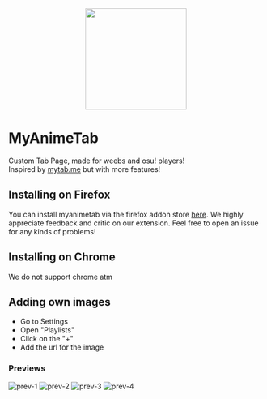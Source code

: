 <div align="center"><a href="https://github.com/aridevelopment-de/myanimetab"><img src="https://i.imgur.com/lkXFvjW.png" width="200" height="200"></div></a>


# MyAnimeTab

Custom Tab Page, made for weebs and osu! players!  
Inspired by [mytab.me](https://mytab.me) but with more features!
 

## Installing on Firefox

You can install myanimetab via the firefox addon store [here](https://addons.mozilla.org/en/firefox/addon/myanimetab/). We highly appreciate feedback and critic on our extension. Feel free to open an issue for any kinds of problems!


## Installing on Chrome

We do not support chrome atm


## Adding own images

- Go to Settings
- Open "Playlists"
- Click on the "+"
- Add the url for the image


### Previews

![prev-1](https://i.imgur.com/sQN5Gan.png)
![prev-2](https://i.imgur.com/ypmHM6S.png)
![prev-3](https://i.imgur.com/OtXmu0F.png)
![prev-4](https://i.imgur.com/Z2HqMgW.png)

